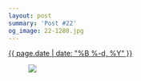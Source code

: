 ```yaml
---
layout: post
summary: 'Post #22'
og_image: 22-1280.jpg
---
```


<div class="post">
 <time>
  <a href="/22">
   {{ page.date | date: "%B %-d, %Y" }}
  </a>
 </time>
 <a href="/22">
  <figure data-taken="8/26/2013">
   <img sizes="(min-width: 700px) 50vw, calc(100vw - 2rem)" src="{{ site.assets_url }}/22-640.jpg" srcset="{{ site.assets_url }}/22-1280.jpg 1280w, {{ site.assets_url }}/22-960.jpg 960w, {{ site.assets_url }}/22-640.jpg 640w, {{ site.assets_url }}/22-320.jpg 320w"/>
  </figure>
 </a>
</div>
